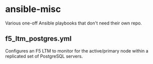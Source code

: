 # ansible-misc
Various one-off Ansible playbooks that don't need their own repo.

## f5_ltm_postgres.yml
Configures an F5 LTM to monitor for the active/primary node within a replicated set of PostgreSQL servers.
